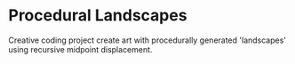 # Procedural Landscapes

Creative coding project create art with procedurally generated 'landscapes' using recursive midpoint displacement.